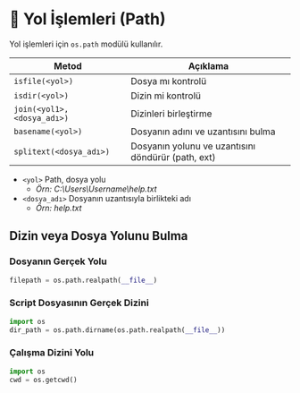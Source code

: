 # 🚩 Yol İşlemleri (Path)

Yol işlemleri için `os.path` modülü kullanılır.

| Metod                       | Açıklama                                           |
| --------------------------- | -------------------------------------------------- |
| `isfile(<yol>)`             | Dosya mı kontrolü                                  |
| `isdir(<yol>)`              | Dizin mi kontrolü                                  |
| `join(<yol1>, <dosya_adı>)` | Dizinleri birleştirme                              |
| `basename(<yol>)`           | Dosyanın adını ve uzantısını bulma                 |
| `splitext(<dosya_adı>)`     | Dosyanın yolunu ve uzantısını döndürür (path, ext) |

- `<yol>` Path, dosya yolu
  - _Örn: C:\Users\Username\help.txt_
- `<dosya_adı>` Dosyanın uzantısıyla birlikteki adı
  - _Örn: help.txt_

[dosya erişim modları]: https://stackoverflow.com/a/1466036/9770490

## Dizin veya Dosya Yolunu Bulma

### Dosyanın Gerçek Yolu

```py
filepath = os.path.realpath(__file__)
```

### Script Dosyasının Gerçek Dizini

```py
import os 
dir_path = os.path.dirname(os.path.realpath(__file__))
```

### Çalışma Dizini Yolu
```py
import os
cwd = os.getcwd()
```
